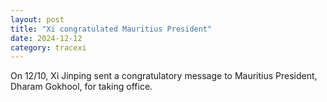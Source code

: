 ```yaml
---
layout: post
title: "Xi congratulated Mauritius President"
date: 2024-12-12
category: tracexi
---
```


On 12/10, Xi Jinping sent a congratulatory message to Mauritius President, Dharam Gokhool, for taking office.
